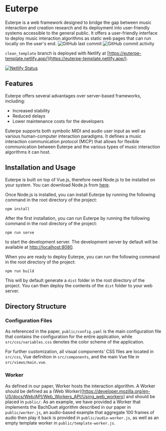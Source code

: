 # Euterpe
Euterpe is a web framework designed to bridge the gap between music interaction and creation research and its deployment into user-friendly systems accessible to the general public. It offers a user-friendly interface to deploy music interaction algorithms as static web pages that can run locally on the user's end.
![GitHub last commit](https://img.shields.io/github/last-commit/mrmrmrfinch/Euterpe)
![GitHub commit activity](https://img.shields.io/github/commit-activity/m/mrmrmrfinch/Euterpe)

`clean_template` branch is deployed with Netlify at [https://euterpe-template.netlify.app/](https://euterpe-template.netlify.app/).

[![Netlify Status](https://api.netlify.com/api/v1/badges/4c5d3bf5-caaa-4708-900f-15ccf212e525/deploy-status)](https://app.netlify.com/sites/euterpe-template/deploys)

## Features
Euterpe offers several advantages over server-based frameworks, including:

- Increased stability
- Reduced delays
- Lower maintenance costs for the developers

Euterpe supports both symbolic MIDI and audio user input as well as various human-computer interaction paradigms. It defines a music interaction communication protocol (MICP) that allows for flexible communication between Euterpe and the various types of music interaction algorithms it can host.

## Installation and Usage
Euterpe is built on top of Vue.js, therefore need Node.js to be installed on your system. You can download Node.js from [here](https://nodejs.org/en/download/).

Once Node.js is installed, you can install Euterpe by running the following command in the root directory of the project:

    npm install

After the first installation, you can run Euterpe by running the following command in the root directory of the project:

    npm run serve

to start the development server. The development server by default will be available at [http://localhost:8080](http://localhost:8080).

When you are ready to deploy Euterpe, you can run the following command in the root directory of the project:

    npm run build

This will by default generate a `dist` folder in the root directory of the project. You can then deploy the contents of the `dist` folder to your web server.

## Directory Structure
### Configuration Files
As referenced in the paper, `public/config.yaml` is the main configuration file that contains the configuration for the entire application, while `src/css/variables.css` denotes the color scheme of the application. 

For further customization, all visual components' CSS files are located in `src/css`, Vue definition in `src/components`, and the main Vue file in `src/views/main.vue`.

### Worker
As defined in our paper, Worker hosts the interaction algorithm. A Worker should be defined as a (Web Worker)[https://developer.mozilla.org/en-US/docs/Web/API/Web_Workers_API/Using_web_workers] and should be placed in `public/`. As an example, we have provided a Worker that implements the BachDuet algorithm described in our paper in `public/worker.js`, an audio-based example that aggregate 100 frames of audio then play it back is provided in `public/audio-worker.js`, as well as an empty template worker in `public/template-worker.js`.
